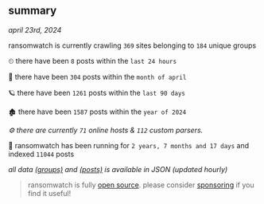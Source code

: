 
## summary
_april 23rd, 2024_

ransomwatch is currently crawling `369` sites belonging to `184` unique groups

⏲ there have been `8` posts within the `last 24 hours`

🦈 there have been `304` posts within the `month of april`

🪐 there have been `1261` posts within the `last 90 days`

🏚 there have been `1587` posts within the `year of 2024`

_⚙️ there are currently `71` online hosts & `112` custom parsers._

🦕 ransomwatch has been running for `2 years, 7 months and 17 days` and indexed `11044` posts

_all data  [(groups)](http://ransomwhat.telemetry.ltd/groups) and [(posts)](http://ransomwhat.telemetry.ltd/posts) is available in JSON (updated hourly)_

> ransomwatch is fully [open source](https://github.com/joshhighet/ransomwatch#ransomwatch--). please consider [sponsoring](https://github.com/sponsors/joshhighet) if you find it useful!

